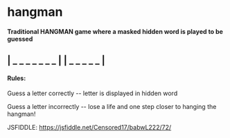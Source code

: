 # hangman
#### Traditional HANGMAN game where a masked hidden word is played to be guessed  

## | _ _ _ _ _ _ _ | | _ _ _ _ _ |

#### Rules:
Guess a letter correctly -- letter is displayed in hidden word


Guess a letter incorrectly -- lose a life and one step closer to hanging the hangman!

JSFIDDLE: https://jsfiddle.net/Censored17/babwL222/72/
